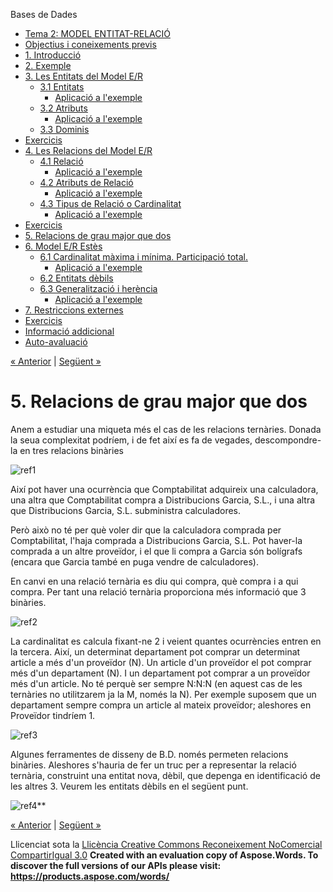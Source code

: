 Bases de Dades

- [Tema 2: MODEL ENTITAT-RELACIÓ](index.md)
- [Objectius i coneixements previs](objectius_i_coneixements_previs.md)
- [1. Introducció](1_introducci.md)
- [2. Exemple](2_exemple.md)
- [3. Les Entitats del Model E/R](3_les_entitats_del_model_er.md) 
  - [3.1 Entitats](31_entitats.md) 
    - [Aplicació a l'exemple](aplicaci_a_lexemple.md)
  - [3.2 Atributs](32_atributs.md) 
    - [Aplicació a l'exemple](aplicaci_a_lexemple0.md)
  - [3.3 Dominis](33_dominis.md)
- [Exercicis](exercicis.md)
- [4. Les Relacions del Model E/R](4_les_relacions_del_model_er.md) 
  - [4.1 Relació](41_relaci.md) 
    - [Aplicació a l'exemple](aplicaci_a_lexemple1.md)
  - [4.2 Atributs de Relació](42_atributs_de_relaci.md) 
    - [Aplicació a l'exemple](aplicaci_a_lexemple2.md)
  - [4.3 Tipus de Relació o Cardinalitat](43_tipus_de_relaci_o_cardinalitat.md) 
    - [Aplicació a l'exemple](aplicaci_a_lexemple3.md)
- [Exercicis](exercicis0.md)
- [5. Relacions de grau major que dos](5_relacions_de_grau_major_que_dos.md)
- [6. Model E/R Estès](6_model_er_ests.md) 
  - [6.1 Cardinalitat màxima i mínima. Participació total.](61_cardinalitat_mxima_i_mnima_participaci_total.md) 
    - [Aplicació a l'exemple](aplicaci_a_lexemple4.md)
  - [6.2 Entitats dèbils](62_entitats_dbils.md)
  - [6.3 Generalització i herència](63_generalitzaci_i_herncia.md) 
    - [Aplicació a l'exemple](aplicaci_a_lexemple5.md)
- [7. Restriccions externes](7_restriccions_externes.md)
- [Exercicis](exercicis1.md)
- [Informació addicional](informaci_addicional.md)
- [Auto-avaluació](autoavaluaci.md)

[« Anterior](exercicis0.md) | [Següent »](6_model_er_ests.md)
# <a name="main"></a>**5. Relacions de grau major que dos**


Anem a estudiar una miqueta més el cas de les relacions ternàries. Donada la seua complexitat podríem, i de fet així es fa de vegades, descompondre-la en tres relacions binàries 



![ref1]



Així pot haver una ocurrència que Comptabilitat adquireix una calculadora, una altra que Comptabilitat compra a Distribucions Garcia, S.L., i una altra que Distribucions Garcia, S.L. subministra calculadores. 

Però això no té per què voler dir que la calculadora comprada per Comptabilitat, l'haja comprada a Distribucions Garcia, S.L. Pot haver-la comprada a un altre proveïdor, i el que li compra a Garcia són bolígrafs (encara que Garcia també en puga vendre de calculadores). 

En canvi en una relació ternària es diu qui compra, què compra i a qui compra. Per tant una relació ternària proporciona més informació que 3 binàries. 



![ref2]



La cardinalitat es calcula fixant-ne 2 i veient quantes ocurrències entren en la tercera. Així, un determinat departament pot comprar un determinat article a més d'un proveïdor (N). Un article d'un proveïdor el pot comprar més d'un departament (N). I un departament pot comprar a un proveïdor més d'un article. No té perquè ser sempre N:N:N (en aquest cas de les ternàries no utilitzarem ja la M, només la N). Per exemple suposem que un departament sempre compra un article al mateix proveïdor; aleshores en Proveïdor tindríem 1. 



![ref3]





Algunes ferramentes de disseny de B.D. només permeten relacions binàries. Aleshores s'hauria de fer un truc per a representar la relació ternària, construint una entitat nova, dèbil, que depenga en identificació de les altres 3. Veurem les entitats dèbils en el següent punt. 



![ref4]** 

[« Anterior](exercicis0.md) | [Següent »](6_model_er_ests.md)

Llicenciat sota la [Llicència Creative Commons Reconeixement NoComercial CompartirIgual 3.0](http://creativecommons.org/licenses/by-nc-sa/3.0/)
**Created with an evaluation copy of Aspose.Words. To discover the full versions of our APIs please visit: https://products.aspose.com/words/**

[ref1]: 5_relacions_de_grau_major_que_dos.002.png
[ref2]: 5_relacions_de_grau_major_que_dos.003.png
[ref3]: 5_relacions_de_grau_major_que_dos.004.png
[ref4]: 5_relacions_de_grau_major_que_dos.005.png
